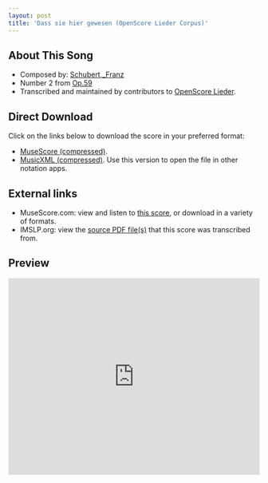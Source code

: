```yaml
---
layout: post
title: 'Dass sie hier gewesen (OpenScore Lieder Corpus)'
---
```


## About This Song

- Composed by: [Schubert,_Franz](https://fourscoreandmore.org/openscore/lieder/Schubert,_Franz)
- Number 2 from [Op.59](https://fourscoreandmore.org/openscore/lieder/Schubert,_Franz/Op.59)
- Transcribed and maintained by contributors to [OpenScore Lieder].

[OpenScore Lieder]: https://musescore.com/openscore-lieder-corpus

## Direct Download

Click on the links below to download the score in your preferred format:
- [MuseScore (compressed)](https://github.com/openscore/lieder/blob/main/scores/Schubert,_Franz/Op.59/2_Dass_sie_hier_gewesen/lc4981984.mscz?raw=true).
- [MusicXML (compressed)](https://github.com/openscore/lieder/blob/main/scores/Schubert,_Franz/Op.59/2_Dass_sie_hier_gewesen/lc4981984.mxl?raw=true). Use this version to open the file in other notation apps.

## External links

- MuseScore.com: view and listen to [this score][MuseScore], or download in a variety of formats.
- IMSLP.org: view the [source PDF file(s)][IMSLP] that this score was transcribed from.

[MuseScore]: https://musescore.com/score/4981984
[IMSLP]: https://imslp.org/wiki/Special:ReverseLookup/61111

## Preview

<iframe width="100%" height="394" src="https://musescore.com/openscore-lieder-corpus/scores/4981984/embed" frameborder="0" allowfullscreen allow="autoplay; fullscreen"></iframe>
